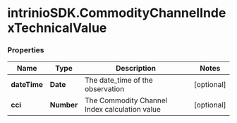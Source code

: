 # intrinioSDK.CommodityChannelIndexTechnicalValue

### Properties
Name | Type | Description | Notes
------------ | ------------- | ------------- | -------------
**dateTime** | **Date** | The date_time of the observation | [optional] 
**cci** | **Number** | The Commodity Channel Index calculation value | [optional] 



